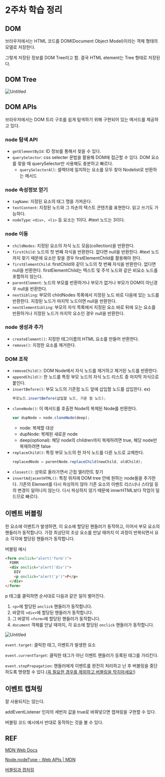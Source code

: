 # 2주차 학습 정리

## DOM

브라우저에서는 HTML 코드를 DOM(Document Object Model)이라는 객체 형태의 모델로 저장한다.

그렇게 저장된 정보를 DOM Tree라고 함. 결국 HTML element는 Tree 형태로 저장된다.

## DOM Tree

![Untitled](https://user-images.githubusercontent.com/57666791/224620926-8753a7d8-2160-41bb-816e-2af70b2ccb96.png)

## DOM APIs

브라우저에서는 DOM 트리 구조를 쉽게 탐색하기 위해 구현되어 있는 메서드를 제공하고 있다.

### node 탐색 API

- `getElementById`: ID 정보를 통해서 찾을 수 있다.
- `querySelector`: css selecter 문법을 활용해 DOM에 접근할 수 있다. DOM 요소를 찾을 때 querySelector만 사용해도 충분하고 빠르다.
  - `querySelectorAll`: 셀렉터에 일치하는 요소를 모두 찾아 Nodelist로 반환하는 메서드

### node 속성정보 얻기

- `tagName`: 지정된 요소의 태그 명을 가져온다.
- `textContent`: 지정된 노드와 그 자손의 텍스트 콘텐츠를 표현한다. 읽고 쓰기도 가능하다.
- `nodeType`: `<div>, <li>` 등 요소는 1이다. #text 노드는 3이다.

### node 이동

- `childNodes`: 지정된 요소의 자식 노드 모음(collection)을 반환한다.
- `firstChild`: 노드의 첫 번째 자식을 반환한다. 없다면 null을 반환한다. #text 노드까지 찾기 때문에 요소만 찾을 경우 firstElementChild를 활용해야 한다.
- `firstElementChild`: firstChild와 같이 노드의 첫 번째 자식을 반환한다. 없다면 null을 반환한다. firstElementChild는 텍스트 및 주석 노드와 같은 비요소 노드를 포함하지 않는다.
- `parentElement`: 노드의 부모를 반환하거나 부모가 없거나 부모가 DOM이 아닌경우 null을 반환한다.
- `nextSibling`: 부모의 childNodes 목록에서 지정된 노드 바로 다음에 있는 노드를 반환한다. 지정된 노드가 마지막 노드이면 null을 반환한다.
- `nextElementSibling`: 부모의 자식 목록에서 지정된 요소 바로 뒤에 오는 요소를 반환하거나 지정된 노드가 마지막 요소인 경우 null을 반환한다.

### node 생성과 추가

- `createElement()`: 지정한 태그이름의 HTML 요소를 만들어 반환한다.
- `remove()`: 지정한 요소를 제거한다.

### DOM 조작

- `removeChild()`: DOM Node에서 자식 노드를 제거하고 제거된 노드를 반환한다.
- `appendChild()`: 한 노드를 특정 부모 노드의 자식 노드 리스트 중 마지막 자식으로 붙인다.
- `insertBefore()`: 부모 노드의 기준점 노드 앞에 삽입할 노드를 삽입한다. ex)
  ```jsx
  부모노드.insertBefore(삽입할 노드, 기준 점 노드);
  ```
- `cloneNode()`: 이 메서드를 호출한 Node의 복제된 Node를 반환한다.
  ```jsx
  var dupNode = node.cloneNode(deep);
  ```
  - node: 복제할 대상
  - dupNode: 복제된 새로운 node
  - deep(optional): 해당 node의 children까지 복제하려면 true, 해당 node만 복제하려면 false
- `replaceChild()`: 특정 부모 노드의 한 자식 노드를 다른 노드로 교체한다.
  ```jsx
  replacedNode = parentNode.replaceChild(newChild, oldChild);
  ```
- `closest()`: 상위로 올라가면서 근접 엘리먼트 찾기
- `insertAdjacentHTML()`: 특정 위치에 DOM tree 안에 원하는 node들을 추가한다. 기존의 Element를 다시 파싱하지 않아 기존 요소의 이벤트 리스너나 스타일 등의 변경이 일어나지 않는다. 다시 파싱하지 않기 때문에 innerHTML보다 작업이 덜 드므로 빠르다.

## 이벤트 버블링

한 요소에 이벤트가 발생하면, 이 요소에 할당된 핸들러가 동작하고, 이어서 부모 요소의 핸들러가 동작합니다. 가장 최상단의 조상 요소를 만날 때까지 이 과정이 반복되면서 요소 각각에 할당된 핸들러가 동작합니다.

버블링 예시

```html
<form onclick="alert('form')">
  FORM
  <div onclick="alert('div')">
    DIV
    <p onclick="alert('p')">P</p>
  </div>
</form>
```

p 태그를 클릭하면 순서대로 다음과 같은 일이 벌어진다.

1. `<p>`에 할당된 `onclick` 핸들러가 동작합니다.
2. 바깥의 `<div>`에 할당된 핸들러가 동작합니다.
3. 그 바깥의 `<form>`에 할당된 핸들러가 동작합니다.
4. `document` 객체를 만날 때까지, 각 요소에 할당된 `onclick` 핸들러가 동작합니다.

![Untitled](https://user-images.githubusercontent.com/57666791/224636790-ad723685-0b19-4c3e-a61f-4d401beacfba.png)

`event.target`: 클릭한 태그, 이벤트가 발생한 요소

`event.currentTarget`: 클릭한 태그가 아닌 이벤트 핸들러가 등록된 태그를 가리킨다.

`event.stopPropagation`: 핸들러에게 이벤트를 완전히 처리하고 난 후 버블링을 중단하도록 명령할 수 있다.([꼭 필요한 경우를 제외하고 버블링을 막지마세요!](https://ko.javascript.info/bubbling-and-capturing#ref-2729))

## 이벤트 캡쳐링

잘 사용되지는 않는다.

addEventListener 인자의 세번자 값을 true로 바꿔넣으면 캡쳐링을 구현할 수 있다.

버블링 코드 예시에서 반대로 동작하는 것을 볼 수 있다.

## REF

[MDN Web Docs](https://developer.mozilla.org/)

[Node.nodeType - Web APIs | MDN](https://developer.mozilla.org/en-US/docs/Web/API/Node/nodeType)

[버블링과 캡처링](https://ko.javascript.info/bubbling-and-capturing)
